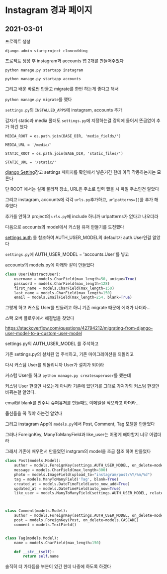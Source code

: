 # Instagram 경과 페이지

## 2021-03-01

프로젝트 생성

`django-admin startproject cloncodding`



프로젝트 생성 후 instagram과 accounts 앱 2개를 만들어주었다

`python manage.py startapp instagram`

`python manage.py startapp accounts`

그리고 배운 바로썬 만들고 migrate를 한번 하는게 좋다고 해서

`python manage.py migrate`를 했다



`settings.py`의 `INSTALLED_APPS`에 instagram, accounts 추가

갑자기 static과 media 폴더도 `settings.py`에 지정하는걸 강의에 들어서 뜬금없이 추가 하긴 했다

`MEDIA_ROOT = os.path.join(BASE_DIR, 'media_fields/')`

`MEDIA_URL = '/media/'`

`STATIC_ROOT = os.path.join(BASE_DIR, 'static_files/')`

`STATIC_URL = '/static/'`

[django Setting](https://docs.djangoproject.com/en/3.1/ref/settings/#static-files)장고 settings 페이지를 확인해서 넣은거긴 한데 아직 작동하는지는 모른다

단 ROOT 에서는 실제 물리적 장소, URL은 주소로 입력 했을 시 파일 주소인건 알았다



그리고 instagram, accounts에 각각 `urls.py`추가하고, `urlpatterns=[]`를 추가 해 주었다

추가를 안하고 project의 `urls.py`에 include 하니까 urlpatterns가 없다고 나오더라



다음으로 accounts의 model에서 커스텀 유저 만들기를 도전했다

[settings auth](https://docs.djangoproject.com/en/3.1/ref/settings/#auth-user-model) 를 참조하여 AUTH_USER_MODEL의 default가 auth.User인걸 알았다

`settings.py`에 AUTH_USER_MODEL = 'accounts.User'를 넣고

accounts의 models.py에 아래와 같이 만들었다

```python
class User(AbstractUser):
    username = models.CharField(max_length=50, unique=True)
    password = models.CharField(max_length=128)
    first_name = models.CharField(max_length=150)
    last_name = models.CharField(max_length=150)
    email = models.EmailField(max_length=254, blank=True)
```

그렇게 하고 커스텀 User를 만들려고 하니 기존 migrate 때문에 에러가 나더라...

스택 오버 플로우에서 해결법을 찾았다

https://stackoverflow.com/questions/42794212/migrating-from-django-user-model-to-a-custom-user-model

settings.py의 AUTH_USER_MODEL 를 주석하고

기존 settings.py의 설치된 앱 주석하고, 기존 마이그레이션을 되돌리고

다시 커스텀 User를 되돌리니까 User가 설치가 되더라



커스텀 User를 하고 `python manage.py createsuperuser`를 했는데

커스텀 User 한것만 나오는게 아니라 기존에 있던거를 그대로 가져가되 커스텀 한것만 바뀌는걸 알았다. 

email을 blank를 안주니 슈퍼유저를 만들때도 이메일을 적으라고 하더라...

옵션들을 꼭 줘야 하는건 알았다



그리고 instagram App에 `models.py`에서 Post, Comment, Tag 모델을 만들었다

그러나 ForeignKey, ManyToManyField과 like_user는 어떻게 해야할지 너무 어렵더라

그래서 기존에 배우면서 만들었던 instgram의 model을 조금 참조 하여 만들었다

```python
class Post(models.Model):
    author = models.ForeignKey(settings.AUTH_USER_MODEL, on_delete=models.CASCADE)
    message = models.CharField(max_length=300)
    photo = models.ImageField(upload_to="instagram/post/%Y/%m/%d")
    tag = models.ManyToManyField('Tag', blank=True)
    created_at = models.DateTimeField(auto_now_add=True)
    updated_at = models.DateTimeField(auto_now=True)
    like_user = models.ManyToManyField(settings.AUTH_USER_MODEL, related_name="like_post_set")



class Comment(models.Model):
    author = models.ForeignKey(settings.AUTH_USER_MODEL, on_delete=models.CASCADE)
    post = models.ForeignKey(Post, on_delete=models.CASCADE)
    comment = models.TextField()


class Tag(models.Model):
    name = models.CharField(max_length=150)

    def __str__(self):
        return self.name
```

솔직히 더 가다듬을 부분이 있긴 한데 나중에 하도록 하겠다